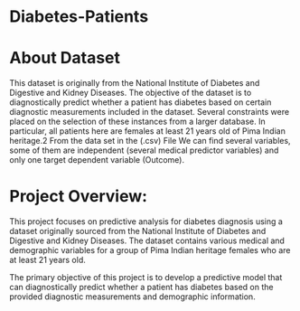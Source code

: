 # Diabetes-Patients

# About Dataset
This dataset is originally from the National Institute of Diabetes and Digestive and Kidney
Diseases. The objective of the dataset is to diagnostically predict whether a patient has diabetes
based on certain diagnostic measurements included in the dataset. Several constraints were placed
on the selection of these instances from a larger database. In particular, all patients here are females
at least 21 years old of Pima Indian heritage.2
From the data set in the (.csv) File We can find several variables, some of them are independent
(several medical predictor variables) and only one target dependent variable (Outcome).

# Project Overview:

This project focuses on predictive analysis for diabetes diagnosis using a dataset originally sourced from the National Institute of Diabetes and Digestive and Kidney Diseases. The dataset contains various medical and demographic variables for a group of Pima Indian heritage females who are at least 21 years old.

The primary objective of this project is to develop a predictive model that can diagnostically predict whether a patient has diabetes based on the provided diagnostic measurements and demographic information.

